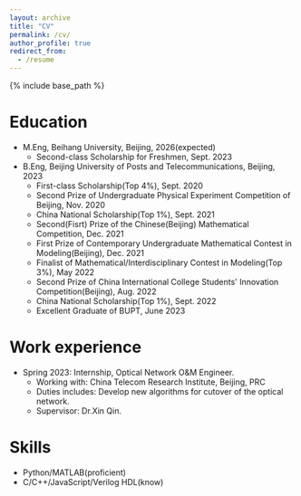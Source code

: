 ```yaml
---
layout: archive
title: "CV"
permalink: /cv/
author_profile: true
redirect_from:
  - /resume
---
```


{% include base_path %}

Education
======
* M.Eng, Beihang University, Beijing, 2026(expected)
  * Second-class Scholarship for Freshmen, Sept. 2023
* B.Eng, Beijing University of Posts and Telecommunications, Beijing, 2023
  * First-class Scholarship(Top 4%), Sept. 2020
  * Second Prize of Undergraduate Physical Experiment Competition of Beijing, Nov. 2020
  * China National Scholarship(Top 1%), Sept. 2021
  * Second(Fisrt) Prize of the Chinese(Beijing) Mathematical Competition, Dec. 2021
  * First Prize of Contemporary Undergraduate Mathematical Contest in Modeling(Beijing), Dec. 2021
  * Finalist of Mathematical/Interdisciplinary Contest in Modeling(Top 3%), May 2022
  * Second Prize of China International College Students' Innovation Competition(Beijing), Aug. 2022
  * China National Scholarship(Top 1%), Sept. 2022
  * Excellent Graduate of BUPT, June 2023

Work experience
======
* Spring 2023: Internship, Optical Network O&M Engineer.
  * Working with: China Telecom Research Institute, Beijing, PRC
  * Duties includes: Develop new algorithms for cutover of the optical network.
  * Supervisor: Dr.Xin Qin.
  
Skills
======
* Python/MATLAB(proficient)
* C/C++/JavaScript/Verilog HDL(know)
